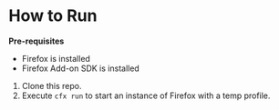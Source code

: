 # How to Run

**Pre-requisites**
- Firefox is installed
- Firefox Add-on SDK is installed

1. Clone this repo.
2. Execute `cfx run` to start an instance of Firefox with a temp profile.
